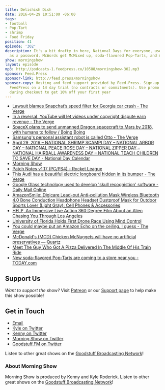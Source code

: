 ```yaml
---
title: Delishish Dish
date: 2016-04-29 10:51:00 -06:00
tags:
- football
- Pop-Tart
- shrimp
- Food Friday
position: 41
episode: '302'
description: It's a bit drafty in here, National Days for everyone, use your skull
  as a password, McWords get McMixed up, soda-flavored Pop-Tarts, and more!
show: morningshow
layout: episode
mp3: http://podcasts-1.feedpress.co/10588/morningshow-302.mp3
sponsor: Feed.Press
sponsor-link: http://feed.press/morningshow
sponsor-copy: Hosting and feed support provided by Feed.Press. Sign-up today and try
  FeedPress on a 14 day trial (no contracts or commitments). Use promo code `morningshow`
  during checkout to get 10% off your first year
---
```


* [Lawsuit blames Snapchat’s speed filter for Georgia car crash - The Verge](http://www.theverge.com/2016/4/28/11526860/snapchat-mph-filter-speeding-car-accident-suit)
* [In a reversal, YouTube will let videos under copyright dispute earn revenue - The Verge](http://www.theverge.com/2016/4/28/11532734/youtube-complaint-takedown-copyright-monetization-reversal)
* [SpaceX plans to send unmanned Dragon spacecraft to Mars by 2018, with humans to follow / Boing Boing](http://boingboing.net/2016/04/28/spacex-plans-to-send-unmanned.html)
* [Samsung's personal assistant robot is called Otto - The Verge](http://www.theverge.com/2016/4/28/11528206/samsung-personal-assistant-robot-otto)
* [April 29, 2016 – NATIONAL SHRIMP SCAMPI DAY – NATIONAL ARBOR DAY – NATIONAL PEACE ROSE DAY – NATIONAL ZIPPER DAY – NATIONAL HAIRBALL AWARENESS DAY – NATIONAL TEACH CHILDREN TO SAVE DAY - National Day Calendar](http://www.nationaldaycalendar.com/2016/04/28/april-29-2016-national-shrimp-scampi-day-national-arbor-day-national-peace-rose-day-national-zipper-day-national-hairball-awareness-day-national-teach-children-to-save-day/)
* [Morning Show](http://upvote.morningshow.am/)
* [Patch Notes v1.17 (PC/PS4) - Rocket League](http://www.rocketleaguegame.com/news/2016/04/patch-notes-v1-17-pcps4/)
* [This Audi has a beautiful electric longboard hidden in its bumper - The Verge](http://www.theverge.com/2016/4/25/11503794/audi-electric-autonomous-longboard-hidden-bumper)
* [Google Glass technology used to develop 'skull recognistion' software - Daily Mail Online](http://www.dailymail.co.uk/sciencetech/article-3557283/Forget-passwords-soon-use-SKULL-login-online-sound-s-head-reveal-identify.html?ito=social-twitter_mailonline)
* [AmazonSmile: Digicare Lead-out Anti-pollution Mask Wireless Bluetooth 4.0 Bone Conduction Headphone Headset Dustproof Mask for Outdoor Sports Lover (Light Gray): Cell Phones & Accessories](http://smile.amazon.com/Digicare-Lead-out-Anti-pollution-Bluetooth-Conduction/dp/B01CFJKU08/ref=sr_1_13?ie=UTF8&qid=1461941077&sr=8-13&keywords=bone+conduction)
* [HELP, An Immersive Live Action 360 Degree Film About an Alien Chasing You Through Los Angeles](http://laughingsquid.com/help-an-immersive-live-action-360-degree-film-about-an-alien-chasing-you-through-los-angeles/)
* [University of Florida Holds First Drone Race Using Mind Control](http://futurism.com/university-florida-holds-first-drone-race-using-mind-control/)
* [You could maybe put an Amazon Echo on the ceiling, I guess - The Verge](http://www.theverge.com/2016/4/26/11513288/you-could-maybe-put-an-amazon-echo-on-the-ceiling-i-guess)
* [McDonald's (MCD) Chicken McNuggets will have no artificial preservatives — Quartz](http://qz.com/671646/mcdonalds-is-rolling-out-a-cleaner-chicken-mcnugget/)
* [Meet The Guy Who Got A Pizza Delivered In The Middle Of His Train Ride](http://www.foodbeast.com/news/pizza-delivery-to-train/)
* [New soda-flavored Pop-Tarts are coming to a store near you - TODAY.com](http://www.today.com/food/new-soda-flavored-pop-tarts-are-coming-store-near-you-t89041)

## Support Us
*Want to support the show?* Visit [Patreon](http://patreon.com/morningshow) or our [Support page](http://goodstuff.fm/support) to help make this show possible!

## Get in Touch
* [Email](mailto:kyle@goodstuff.fm)
* [Kyle on Twitter](http://twitter.com/dogburps)
* [Kenny on Twitter](http://twitter.com/pizzarobotics)
* [Morning Show on Twitter](http://twitter.com/morningshowam)
* [Goodstuff.FM on Twitter](http://twitter.com/goodstufffm)

Listen to other great shows on the [Goodstuff Broadcasting Network](http://goodstuff.fm/broadcasts)!

### About Morning Show
Morning Show is produced by Kenny and Kyle Roderick. Listen to other great shows on the [Goodstuff Broadcasting Network](http://goodstuff.fm/)!
